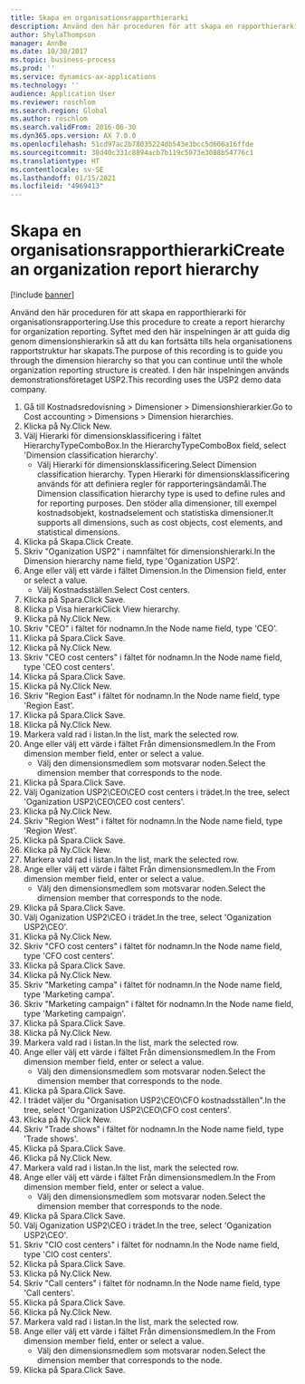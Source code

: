 ```yaml
---
title: Skapa en organisationsrapporthierarki
description: Använd den här proceduren för att skapa en rapporthierarki för organisationsrapportering.
author: ShylaThompson
manager: AnnBe
ms.date: 10/30/2017
ms.topic: business-process
ms.prod: ''
ms.service: dynamics-ax-applications
ms.technology: ''
audience: Application User
ms.reviewer: roschlom
ms.search.region: Global
ms.author: roschlom
ms.search.validFrom: 2016-06-30
ms.dyn365.ops.version: AX 7.0.0
ms.openlocfilehash: 51cd97ac2b78035224db543e3bcc5d606a16ffde
ms.sourcegitcommit: 38d40c331c8894acb7b119c5073e3088b54776c1
ms.translationtype: HT
ms.contentlocale: sv-SE
ms.lasthandoff: 01/15/2021
ms.locfileid: "4969413"
---
```

# <a name="create-an-organization-report-hierarchy"></a><span data-ttu-id="168ed-103">Skapa en organisationsrapporthierarki</span><span class="sxs-lookup"><span data-stu-id="168ed-103">Create an organization report hierarchy</span></span>

[!include [banner](../../includes/banner.md)]

<span data-ttu-id="168ed-104">Använd den här proceduren för att skapa en rapporthierarki för organisationsrapportering.</span><span class="sxs-lookup"><span data-stu-id="168ed-104">Use this procedure to create a report hierarchy for organization reporting.</span></span> <span data-ttu-id="168ed-105">Syftet med den här inspelningen är att guida dig genom dimensionshierarkin så att du kan fortsätta tills hela organisationens rapportstruktur har skapats.</span><span class="sxs-lookup"><span data-stu-id="168ed-105">The purpose of this recording is to guide you through the dimension hierarchy so that you can continue until the whole organization reporting structure is created.</span></span> <span data-ttu-id="168ed-106">I den här inspelningen används demonstrationsföretaget USP2.</span><span class="sxs-lookup"><span data-stu-id="168ed-106">This recording uses the USP2 demo data company.</span></span>

1. <span data-ttu-id="168ed-107">Gå till Kostnadsredovisning > Dimensioner > Dimensionshierarkier.</span><span class="sxs-lookup"><span data-stu-id="168ed-107">Go to Cost accounting > Dimensions > Dimension hierarchies.</span></span>
2. <span data-ttu-id="168ed-108">Klicka på Ny.</span><span class="sxs-lookup"><span data-stu-id="168ed-108">Click New.</span></span>
3. <span data-ttu-id="168ed-109">Välj Hierarki för dimensionsklassificering i fältet HierarchyTypeComboBox.</span><span class="sxs-lookup"><span data-stu-id="168ed-109">In the HierarchyTypeComboBox field, select 'Dimension classification hierarchy'.</span></span>
    * <span data-ttu-id="168ed-110">Välj Hierarki för dimensionsklassificering.</span><span class="sxs-lookup"><span data-stu-id="168ed-110">Select Dimension classification hierarchy.</span></span> <span data-ttu-id="168ed-111">Typen Hierarki för dimensionsklassificering används för att definiera regler för rapporteringsändamål.</span><span class="sxs-lookup"><span data-stu-id="168ed-111">The Dimension classification hierarchy type is used to define rules and for reporting purposes.</span></span> <span data-ttu-id="168ed-112">Den stöder alla dimensioner, till exempel kostnadsobjekt, kostnadselement och statistiska dimensioner.</span><span class="sxs-lookup"><span data-stu-id="168ed-112">It supports all dimensions, such as cost objects, cost elements, and statistical dimensions.</span></span>  
4. <span data-ttu-id="168ed-113">Klicka på Skapa.</span><span class="sxs-lookup"><span data-stu-id="168ed-113">Click Create.</span></span>
5. <span data-ttu-id="168ed-114">Skriv "Oganization USP2" i namnfältet för dimensionshierarki.</span><span class="sxs-lookup"><span data-stu-id="168ed-114">In the Dimension hierarchy name field, type 'Oganization USP2'.</span></span>
6. <span data-ttu-id="168ed-115">Ange eller välj ett värde i fältet Dimension.</span><span class="sxs-lookup"><span data-stu-id="168ed-115">In the Dimension field, enter or select a value.</span></span>
    * <span data-ttu-id="168ed-116">Välj Kostnadsställen.</span><span class="sxs-lookup"><span data-stu-id="168ed-116">Select Cost centers.</span></span>  
7. <span data-ttu-id="168ed-117">Klicka på Spara.</span><span class="sxs-lookup"><span data-stu-id="168ed-117">Click Save.</span></span>
8. <span data-ttu-id="168ed-118">Klicka p Visa hierarki</span><span class="sxs-lookup"><span data-stu-id="168ed-118">Click View hierarchy.</span></span>
9. <span data-ttu-id="168ed-119">Klicka på Ny.</span><span class="sxs-lookup"><span data-stu-id="168ed-119">Click New.</span></span>
10. <span data-ttu-id="168ed-120">Skriv "CEO" i fältet för nodnamn.</span><span class="sxs-lookup"><span data-stu-id="168ed-120">In the Node name field, type 'CEO'.</span></span>
11. <span data-ttu-id="168ed-121">Klicka på Spara.</span><span class="sxs-lookup"><span data-stu-id="168ed-121">Click Save.</span></span>
12. <span data-ttu-id="168ed-122">Klicka på Ny.</span><span class="sxs-lookup"><span data-stu-id="168ed-122">Click New.</span></span>
13. <span data-ttu-id="168ed-123">Skriv "CEO cost centers" i fältet för nodnamn.</span><span class="sxs-lookup"><span data-stu-id="168ed-123">In the Node name field, type 'CEO cost centers'.</span></span>
14. <span data-ttu-id="168ed-124">Klicka på Spara.</span><span class="sxs-lookup"><span data-stu-id="168ed-124">Click Save.</span></span>
15. <span data-ttu-id="168ed-125">Klicka på Ny.</span><span class="sxs-lookup"><span data-stu-id="168ed-125">Click New.</span></span>
16. <span data-ttu-id="168ed-126">Skriv "Region East" i fältet för nodnamn.</span><span class="sxs-lookup"><span data-stu-id="168ed-126">In the Node name field, type 'Region East'.</span></span>
17. <span data-ttu-id="168ed-127">Klicka på Spara.</span><span class="sxs-lookup"><span data-stu-id="168ed-127">Click Save.</span></span>
18. <span data-ttu-id="168ed-128">Klicka på Ny.</span><span class="sxs-lookup"><span data-stu-id="168ed-128">Click New.</span></span>
19. <span data-ttu-id="168ed-129">Markera vald rad i listan.</span><span class="sxs-lookup"><span data-stu-id="168ed-129">In the list, mark the selected row.</span></span>
20. <span data-ttu-id="168ed-130">Ange eller välj ett värde i fältet Från dimensionsmedlem.</span><span class="sxs-lookup"><span data-stu-id="168ed-130">In the From dimension member field, enter or select a value.</span></span>
    * <span data-ttu-id="168ed-131">Välj den dimensionsmedlem som motsvarar noden.</span><span class="sxs-lookup"><span data-stu-id="168ed-131">Select the dimension member that corresponds to the node.</span></span>  
21. <span data-ttu-id="168ed-132">Klicka på Spara.</span><span class="sxs-lookup"><span data-stu-id="168ed-132">Click Save.</span></span>
22. <span data-ttu-id="168ed-133">Välj Oganization USP2\CEO\CEO cost centers i trädet.</span><span class="sxs-lookup"><span data-stu-id="168ed-133">In the tree, select 'Oganization USP2\CEO\CEO cost centers'.</span></span>
23. <span data-ttu-id="168ed-134">Klicka på Ny.</span><span class="sxs-lookup"><span data-stu-id="168ed-134">Click New.</span></span>
24. <span data-ttu-id="168ed-135">Skriv "Region West" i fältet för nodnamn.</span><span class="sxs-lookup"><span data-stu-id="168ed-135">In the Node name field, type 'Region West'.</span></span>
25. <span data-ttu-id="168ed-136">Klicka på Spara.</span><span class="sxs-lookup"><span data-stu-id="168ed-136">Click Save.</span></span>
26. <span data-ttu-id="168ed-137">Klicka på Ny.</span><span class="sxs-lookup"><span data-stu-id="168ed-137">Click New.</span></span>
27. <span data-ttu-id="168ed-138">Markera vald rad i listan.</span><span class="sxs-lookup"><span data-stu-id="168ed-138">In the list, mark the selected row.</span></span>
28. <span data-ttu-id="168ed-139">Ange eller välj ett värde i fältet Från dimensionsmedlem.</span><span class="sxs-lookup"><span data-stu-id="168ed-139">In the From dimension member field, enter or select a value.</span></span>
    * <span data-ttu-id="168ed-140">Välj den dimensionsmedlem som motsvarar noden.</span><span class="sxs-lookup"><span data-stu-id="168ed-140">Select the dimension member that corresponds to the node.</span></span>  
29. <span data-ttu-id="168ed-141">Klicka på Spara.</span><span class="sxs-lookup"><span data-stu-id="168ed-141">Click Save.</span></span>
30. <span data-ttu-id="168ed-142">Välj Oganization USP2\CEO i trädet.</span><span class="sxs-lookup"><span data-stu-id="168ed-142">In the tree, select 'Oganization USP2\CEO'.</span></span>
31. <span data-ttu-id="168ed-143">Klicka på Ny.</span><span class="sxs-lookup"><span data-stu-id="168ed-143">Click New.</span></span>
32. <span data-ttu-id="168ed-144">Skriv "CFO cost centers" i fältet för nodnamn.</span><span class="sxs-lookup"><span data-stu-id="168ed-144">In the Node name field, type 'CFO cost centers'.</span></span>
33. <span data-ttu-id="168ed-145">Klicka på Spara.</span><span class="sxs-lookup"><span data-stu-id="168ed-145">Click Save.</span></span>
34. <span data-ttu-id="168ed-146">Klicka på Ny.</span><span class="sxs-lookup"><span data-stu-id="168ed-146">Click New.</span></span>
35. <span data-ttu-id="168ed-147">Skriv "Marketing campa" i fältet för nodnamn.</span><span class="sxs-lookup"><span data-stu-id="168ed-147">In the Node name field, type 'Marketing campa'.</span></span>
36. <span data-ttu-id="168ed-148">Skriv "Marketing campaign" i fältet för nodnamn.</span><span class="sxs-lookup"><span data-stu-id="168ed-148">In the Node name field, type 'Marketing campaign'.</span></span>
37. <span data-ttu-id="168ed-149">Klicka på Spara.</span><span class="sxs-lookup"><span data-stu-id="168ed-149">Click Save.</span></span>
38. <span data-ttu-id="168ed-150">Klicka på Ny.</span><span class="sxs-lookup"><span data-stu-id="168ed-150">Click New.</span></span>
39. <span data-ttu-id="168ed-151">Markera vald rad i listan.</span><span class="sxs-lookup"><span data-stu-id="168ed-151">In the list, mark the selected row.</span></span>
40. <span data-ttu-id="168ed-152">Ange eller välj ett värde i fältet Från dimensionsmedlem.</span><span class="sxs-lookup"><span data-stu-id="168ed-152">In the From dimension member field, enter or select a value.</span></span>
    * <span data-ttu-id="168ed-153">Välj den dimensionsmedlem som motsvarar noden.</span><span class="sxs-lookup"><span data-stu-id="168ed-153">Select the dimension member that corresponds to the node.</span></span>  
41. <span data-ttu-id="168ed-154">Klicka på Spara.</span><span class="sxs-lookup"><span data-stu-id="168ed-154">Click Save.</span></span>
42. <span data-ttu-id="168ed-155">I trädet väljer du "Organisation USP2\CEO\CFO kostnadsställen".</span><span class="sxs-lookup"><span data-stu-id="168ed-155">In the tree, select 'Organization USP2\CEO\CFO cost centers'.</span></span>
43. <span data-ttu-id="168ed-156">Klicka på Ny.</span><span class="sxs-lookup"><span data-stu-id="168ed-156">Click New.</span></span>
44. <span data-ttu-id="168ed-157">Skriv "Trade shows" i fältet för nodnamn.</span><span class="sxs-lookup"><span data-stu-id="168ed-157">In the Node name field, type 'Trade shows'.</span></span>
45. <span data-ttu-id="168ed-158">Klicka på Spara.</span><span class="sxs-lookup"><span data-stu-id="168ed-158">Click Save.</span></span>
46. <span data-ttu-id="168ed-159">Klicka på Ny.</span><span class="sxs-lookup"><span data-stu-id="168ed-159">Click New.</span></span>
47. <span data-ttu-id="168ed-160">Markera vald rad i listan.</span><span class="sxs-lookup"><span data-stu-id="168ed-160">In the list, mark the selected row.</span></span>
48. <span data-ttu-id="168ed-161">Ange eller välj ett värde i fältet Från dimensionsmedlem.</span><span class="sxs-lookup"><span data-stu-id="168ed-161">In the From dimension member field, enter or select a value.</span></span>
    * <span data-ttu-id="168ed-162">Välj den dimensionsmedlem som motsvarar noden.</span><span class="sxs-lookup"><span data-stu-id="168ed-162">Select the dimension member that corresponds to the node.</span></span>  
49. <span data-ttu-id="168ed-163">Klicka på Spara.</span><span class="sxs-lookup"><span data-stu-id="168ed-163">Click Save.</span></span>
50. <span data-ttu-id="168ed-164">Välj Oganization USP2\CEO i trädet.</span><span class="sxs-lookup"><span data-stu-id="168ed-164">In the tree, select 'Oganization USP2\CEO'.</span></span>
51. <span data-ttu-id="168ed-165">Skriv "CIO cost centers" i fältet för nodnamn.</span><span class="sxs-lookup"><span data-stu-id="168ed-165">In the Node name field, type 'CIO cost centers'.</span></span>
52. <span data-ttu-id="168ed-166">Klicka på Spara.</span><span class="sxs-lookup"><span data-stu-id="168ed-166">Click Save.</span></span>
53. <span data-ttu-id="168ed-167">Klicka på Ny.</span><span class="sxs-lookup"><span data-stu-id="168ed-167">Click New.</span></span>
54. <span data-ttu-id="168ed-168">Skriv "Call centers" i fältet för nodnamn.</span><span class="sxs-lookup"><span data-stu-id="168ed-168">In the Node name field, type 'Call centers'.</span></span>
55. <span data-ttu-id="168ed-169">Klicka på Spara.</span><span class="sxs-lookup"><span data-stu-id="168ed-169">Click Save.</span></span>
56. <span data-ttu-id="168ed-170">Klicka på Ny.</span><span class="sxs-lookup"><span data-stu-id="168ed-170">Click New.</span></span>
57. <span data-ttu-id="168ed-171">Markera vald rad i listan.</span><span class="sxs-lookup"><span data-stu-id="168ed-171">In the list, mark the selected row.</span></span>
58. <span data-ttu-id="168ed-172">Ange eller välj ett värde i fältet Från dimensionsmedlem.</span><span class="sxs-lookup"><span data-stu-id="168ed-172">In the From dimension member field, enter or select a value.</span></span>
    * <span data-ttu-id="168ed-173">Välj den dimensionsmedlem som motsvarar noden.</span><span class="sxs-lookup"><span data-stu-id="168ed-173">Select the dimension member that corresponds to the node.</span></span>  
59. <span data-ttu-id="168ed-174">Klicka på Spara.</span><span class="sxs-lookup"><span data-stu-id="168ed-174">Click Save.</span></span>

